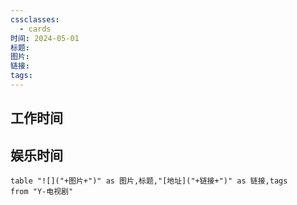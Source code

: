 ```yaml
---
cssclasses:
  - cards
时间: 2024-05-01
标题: 
图片: 
链接: 
tags:
---
```


<h2>工作时间</h2>



<h2>娱乐时间</h2>


```dataview
table "![]("+图片+")" as 图片,标题,"[地址]("+链接+")" as 链接,tags
from "Y-电视剧"
```

